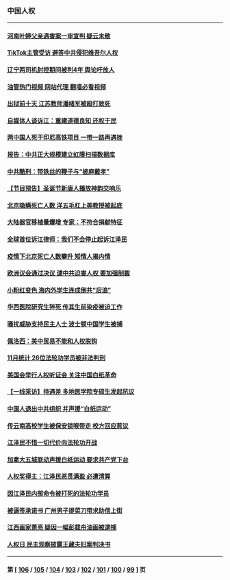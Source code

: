 ### 中国人权
---
#### [河南叶婷父亲遇害案一审宣判 疑云未散](../../pages/ncid278/n13888962.md?12220845) 
#### [TikTok主管受访 避答中共侵犯维吾尔人权](../../pages/ncid278/n13889049.md?12220845) 
#### [辽宁两司机封控期间被判4年 舆论吁放人](../../pages/ncid278/n13888961.md?12220845) 
#### [油管热门视频 网站代理 翻墙必看视频](http://138.2.39.72:81/youtube.html?epic-marker?12220845)
#### [出狱前十天 江苏教师潘绪军被殴打致死](../../pages/ncid278/n13888230.md?12220845) 
#### [自媒体人谈诉江：重建道德良知 还权于民](../../pages/ncid278/n13887904.md?12220845) 
#### [两中国人死于印尼高铁项目 一带一路再遇挫](../../pages/ncid278/n13888453.md?12220845) 
#### [报告：中共正大规模建立虹膜扫描数据库](../../pages/ncid278/n13888092.md?12220845) 
#### [中共酷刑：带铁丝的鞭子与“披麻戴孝”](../../pages/ncid278/n13887863.md?12220845) 
#### [【节目预告】圣诞节新唐人播放神韵交响乐](../../pages/ncid278/n13886375.md?12220845) 
#### [北京隐瞒死亡人数 洋五毛杠上美教授被起底](../../pages/ncid278/n13886904.md?12220845) 
#### [大陆器官移植量爆增 专家：不符合捐献特征](../../pages/ncid278/n13886405.md?12220845) 
#### [全球首位诉江律师：我们不会停止起诉江泽民](../../pages/ncid278/n13886803.md?12220845) 
#### [疫情下北京死亡人数攀升 知情人揭内情](../../pages/ncid278/n13886705.md?12220845) 
#### [欧洲议会通过决议 谴中共迫害人权 要加强制裁](../../pages/ncid278/n13885670.md?12220845) 
#### [小粉红变色 海内外学生连成倒共“后浪”](../../pages/ncid278/n13885674.md?12220845) 
#### [华西医院研究生猝死 传其生前染疫被迫工作](../../pages/ncid278/n13885113.md?12220845) 
#### [骚扰威胁支持民主人士 波士顿中国学生被捕](../../pages/ncid278/n13884868.md?12220845) 
#### [佩洛西：美中贸易不能和人权脱钩](../../pages/ncid278/n13884884.md?12220845) 
#### [11月统计 26位法轮功学员被非法判刑](../../pages/ncid278/n13884724.md?12220845) 
#### [美国会举行人权听证会 关注中国白纸革命](../../pages/ncid278/n13884258.md?12220845) 
#### [【一线采访】待遇差 多地医学院专硕生发起抗议](../../pages/ncid278/n13883914.md?12220845) 
#### [中国人退出中共组织 并声援“白纸运动”](../../pages/ncid278/n13882714.md?12220845) 
#### [传云南高校学生被保安锁喉带走 校方回应惹议](../../pages/ncid278/n13883844.md?12220845) 
#### [江泽民不惜一切代价向法轮功开战](../../pages/ncid278/n13883332.md?12220845) 
#### [加拿大五城联动声援白纸运动 要求共产党下台](../../pages/ncid278/n13883075.md?12220845) 
#### [人权奖得主：江泽民恶贯满盈 必遭清算](../../pages/ncid278/n13882937.md?12220845) 
#### [因江泽民内部命令被打死的法轮功学员](../../pages/ncid278/n13877409.md?12220845) 
#### [被逼签承诺书 广州男子提菜刀带求助信上街](../../pages/ncid278/n13882547.md?12220845) 
#### [江西画家萧亮 疑因一幅彭载舟油画被逮捕](../../pages/ncid278/n13882723.md?12220845) 
#### [人权日 民主观察披露王藏夫妇案判决书](../../pages/ncid278/n13882517.md?12220845) 

---
#### 第 [ [106](./106.md?12220845) / [105](./105.md?12220845) / [104](./104.md?12220845) / [103](./103.md?12220845) / [102](./102.md?12220845) / [101](./101.md?12220845) / [100](./100.md?12220845) / [99](./99.md?12220845) ] 页
